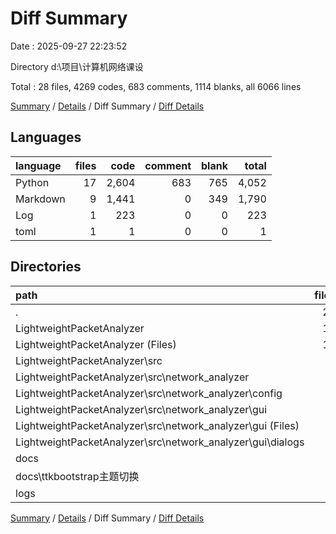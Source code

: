 # Diff Summary

Date : 2025-09-27 22:23:52

Directory d:\\项目\\计算机网络课设

Total : 28 files,  4269 codes, 683 comments, 1114 blanks, all 6066 lines

[Summary](results.md) / [Details](details.md) / Diff Summary / [Diff Details](diff-details.md)

## Languages
| language | files | code | comment | blank | total |
| :--- | ---: | ---: | ---: | ---: | ---: |
| Python | 17 | 2,604 | 683 | 765 | 4,052 |
| Markdown | 9 | 1,441 | 0 | 349 | 1,790 |
| Log | 1 | 223 | 0 | 0 | 223 |
| toml | 1 | 1 | 0 | 0 | 1 |

## Directories
| path | files | code | comment | blank | total |
| :--- | ---: | ---: | ---: | ---: | ---: |
| . | 28 | 4,269 | 683 | 1,114 | 6,066 |
| LightweightPacketAnalyzer | 19 | 2,611 | 683 | 766 | 4,060 |
| LightweightPacketAnalyzer (Files) | 14 | 1,927 | 378 | 583 | 2,888 |
| LightweightPacketAnalyzer\\src | 5 | 684 | 305 | 183 | 1,172 |
| LightweightPacketAnalyzer\\src\\network_analyzer | 5 | 684 | 305 | 183 | 1,172 |
| LightweightPacketAnalyzer\\src\\network_analyzer\\config | 1 | 58 | 51 | 16 | 125 |
| LightweightPacketAnalyzer\\src\\network_analyzer\\gui | 4 | 626 | 254 | 167 | 1,047 |
| LightweightPacketAnalyzer\\src\\network_analyzer\\gui (Files) | 2 | 260 | 131 | 62 | 453 |
| LightweightPacketAnalyzer\\src\\network_analyzer\\gui\\dialogs | 2 | 366 | 123 | 105 | 594 |
| docs | 8 | 1,435 | 0 | 348 | 1,783 |
| docs\\ttkbootstrap主题切换 | 8 | 1,435 | 0 | 348 | 1,783 |
| logs | 1 | 223 | 0 | 0 | 223 |

[Summary](results.md) / [Details](details.md) / Diff Summary / [Diff Details](diff-details.md)